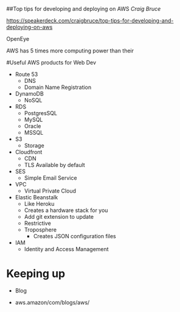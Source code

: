##Top tips for developing and deploying on AWS
*Craig Bruce*

https://speakerdeck.com/craigbruce/top-tips-for-developing-and-deploying-on-aws

OpenEye

AWS has 5 times more computing power than their 

#Useful AWS products for Web Dev
* Route 53
    - DNS
    - Domain Name Registration
* DynamoDB
    - NoSQL
* RDS
    - PostgresSQL
    - MySQL
    - Oracle
    - MSSQL
* S3
    - Storage
* Cloudfront
    - CDN
    - TLS Available by default
* SES
    - Simple Email Service
* VPC
    - Virtual Private Cloud
* Elastic Beanstalk
    - Like Heroku
    - Creates a hardware stack for you
    - Add git extension to update
    - Restrictive
    - Troposphere
        - Creates JSON configuration files
* IAM
    - Identity and Access Management

# Keeping up
* Blog
 - aws.amazon/com/blogs/aws/


